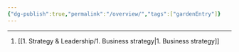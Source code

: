 ```yaml
---
{"dg-publish":true,"permalink":"/overview/","tags":["gardenEntry"]}
---
```


---

1. [[1. Strategy & Leadership/1. Business strategy\|1. Business strategy]]


